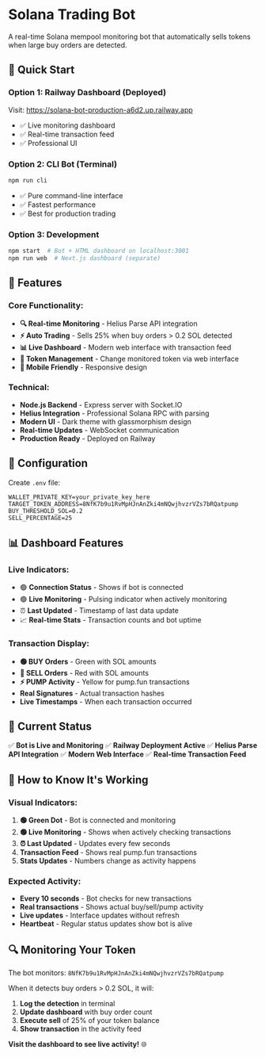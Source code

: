 # Solana Trading Bot

A real-time Solana mempool monitoring bot that automatically sells tokens when large buy orders are detected.

## 🚀 **Quick Start**

### **Option 1: Railway Dashboard (Deployed)**
Visit: https://solana-bot-production-a6d2.up.railway.app
- ✅ Live monitoring dashboard
- ✅ Real-time transaction feed
- ✅ Professional UI

### **Option 2: CLI Bot (Terminal)**
```bash
npm run cli
```
- ✅ Pure command-line interface
- ✅ Fastest performance
- ✅ Best for production trading

### **Option 3: Development**
```bash
npm start  # Bot + HTML dashboard on localhost:3001
npm run web  # Next.js dashboard (separate)
```

## 🎯 **Features**

### **Core Functionality:**
- **🔍 Real-time Monitoring** - Helius Parse API integration
- **⚡ Auto Trading** - Sells 25% when buy orders > 0.2 SOL detected
- **📊 Live Dashboard** - Modern web interface with transaction feed
- **🔄 Token Management** - Change monitored token via web interface
- **📱 Mobile Friendly** - Responsive design

### **Technical:**
- **Node.js Backend** - Express server with Socket.IO
- **Helius Integration** - Professional Solana RPC with parsing
- **Modern UI** - Dark theme with glassmorphism design
- **Real-time Updates** - WebSocket communication
- **Production Ready** - Deployed on Railway

## 🔧 **Configuration**

Create `.env` file:
```env
WALLET_PRIVATE_KEY=your_private_key_here
TARGET_TOKEN_ADDRESS=8NfK7b9u1RvMpHJnAnZki4mNQwjhvzrVZs7bRQatpump
BUY_THRESHOLD_SOL=0.2
SELL_PERCENTAGE=25
```

## 📊 **Dashboard Features**

### **Live Indicators:**
- 🟢 **Connection Status** - Shows if bot is connected
- 🟢 **Live Monitoring** - Pulsing indicator when actively monitoring
- ⏰ **Last Updated** - Timestamp of last data update
- 📈 **Real-time Stats** - Transaction counts and bot uptime

### **Transaction Display:**
- **🟢 BUY Orders** - Green with SOL amounts
- **🔴 SELL Orders** - Red with SOL amounts
- **⚡ PUMP Activity** - Yellow for pump.fun transactions
- **Real Signatures** - Actual transaction hashes
- **Live Timestamps** - When each transaction occurred

## 🎊 **Current Status**

✅ **Bot is Live and Monitoring**
✅ **Railway Deployment Active**
✅ **Helius Parse API Integration**
✅ **Modern Web Interface**
✅ **Real-time Transaction Feed**

## 🚦 **How to Know It's Working**

### **Visual Indicators:**
1. **🟢 Green Dot** - Bot is connected and monitoring
2. **🟢 Live Monitoring** - Shows when actively checking transactions
3. **⏰ Last Updated** - Updates every few seconds
4. **Transaction Feed** - Shows real pump.fun transactions
5. **Stats Updates** - Numbers change as activity happens

### **Expected Activity:**
- **Every 10 seconds** - Bot checks for new transactions
- **Real transactions** - Shows actual buy/sell/pump activity
- **Live updates** - Interface updates without refresh
- **Heartbeat** - Regular status updates show bot is alive

## 🔍 **Monitoring Your Token**

The bot monitors: `8NfK7b9u1RvMpHJnAnZki4mNQwjhvzrVZs7bRQatpump`

When it detects buy orders > 0.2 SOL, it will:
1. **Log the detection** in terminal
2. **Update dashboard** with buy order count
3. **Execute sell** of 25% of your token balance
4. **Show transaction** in the activity feed

**Visit the dashboard to see live activity!** 🌐